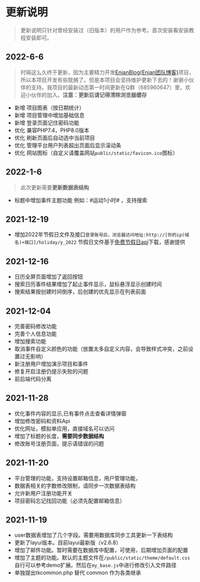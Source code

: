 # 更新说明

> 更新说明只针对曾经安装过（旧版本）的用户作为参考。首次安装看安装教程安装即可。

## 2022-6-6

> 时隔这么久终于更新，因为主要精力开发[EnianBlog(Enian团队博客)](https://gitee.com/hslr/enian_blog)项目，所以本项目开发有些耽搁了。但是本项目会坚持维护更新下去的！谢谢小伙伴的支持。我项目的最新动态第一时间更新在Q群（685960647）里，欢迎小伙伴的加入。**注意：更新后请记得清除浏览器缓存**

- 新增 项目图表（按日期统计）
- 新增 项目管理中增加基础信息
- 新增 登录页面记住密码功能
- 优化 兼容PHP7.4，PHP8.0版本
- 优化 刷新页面后自动选中当前项目
- 优化 管理平台用户列表超出页面后显示滚动条
- 优化 网站图标（自定义请覆盖网站`public/static/favicon.ico`图标）

## 2022-1-6

> 此次更新需要**更新数据表结构**

* 标题中增加事件主题功能 例如：#运动1小时# ，支持搜索

## 2021-12-19

- 增加2022年节假日文件及接口`登录账号后，浏览器访问地址:http://[你的ip(域名)+端口]/holiday/y_2022` 节假日文件基于[免费节假日api](http://timor.tech/api/holiday)下载，感谢提供

## 2021-12-16

- 日历全屏页面增加了返回按钮
- 搜索日历事件结果增加了起止事件显示，鼠标悬浮显示创建时间
- 搜索结果按创建时间倒序，后创建的优先显示在列表前面

## 2021-12-04

- 完善密码修改功能
- 完善个人信息功能
- 增加搜索功能
- 取消事件自定义颜色的功能（放置太多自定义内容，会导致样式冲突，之前设置过无影响）
- 新注册用户增加演示项目和事件
- 修复开启注册仍提示失败的问题
- 前后端代码分离

## 2021-11-28

* 优化事件内容的显示,已有事件点击查看详情弹窗
* 增加修改密码和资料Api
* 优化网址，模拟单应用，直接域名可以访问
* 增加了标题的长度，**需要同步数据结构**
* 修改账号注册页面，提示语错误的问题

## 2021-11-20

* 平台管理的功能，支持设置邮箱信息，用户管理功能，
* 数据表相关的字数修改限制，请同步一次数据表结构
* 允许新用户注册功能开关
* 项目密码忘记找回功能（必须先配置邮箱信息）


## 2021-11-19

* user数据表增加了几个字段。需要用数据库同步工具更新一下表结构
* 更新了layui版本。目前layui最新版（v2.6.8）
* 增加了邮件功能。暂时需要在数据库中配置，可使用，后期增加页面的配置
* 增加了主题的功能。默认的主题文件在`/public/static/theme/default.css`
自行可以参考demo扩展。然后在`my_base.js`中进行修改引入文件路径
* 单独提出tkcommon.php 替代 common 作为各类继承